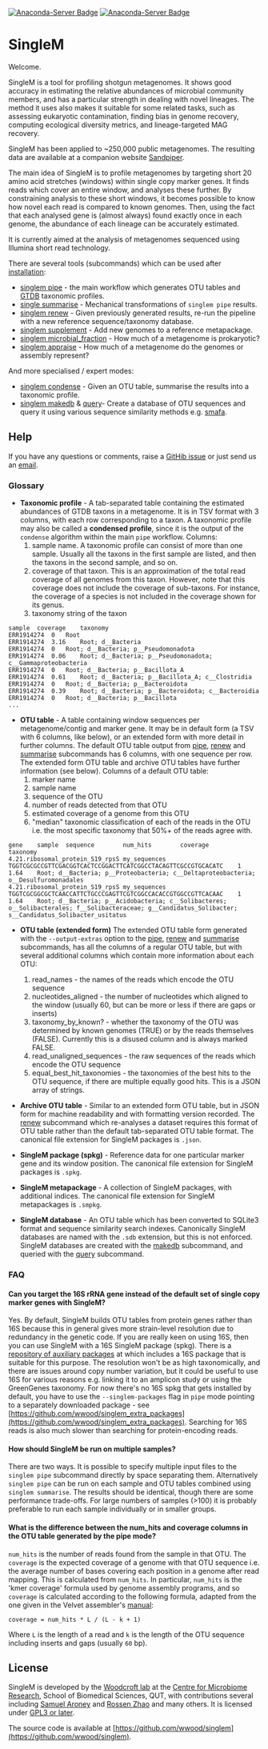 [![Anaconda-Server Badge](https://anaconda.org/bioconda/singlem/badges/version.svg)](https://anaconda.org/bioconda/singlem)
[![Anaconda-Server Badge](https://anaconda.org/bioconda/singlem/badges/downloads.svg)](https://anaconda.org/bioconda/singlem)

# SingleM
Welcome.

SingleM is a tool for profiling shotgun metagenomes. It shows good accuracy in estimating the relative abundances of microbial community members, and has a particular strength in dealing with novel lineages. The method it uses also makes it suitable for some related tasks, such as assessing eukaryotic contamination, finding bias in genome recovery, computing ecological diversity metrics, and lineage-targeted MAG recovery.

SingleM has been applied to ~250,000 public metagenomes. The resulting data are available at a companion website [Sandpiper](https://sandpiper.qut.edu.au).

The main idea of SingleM is to profile metagenomes by targeting short 20 amino acid stretches (windows) within single copy marker genes. It finds reads which cover an entire window, and analyses these further. By constraining analysis to these short windows, it becomes possible to know how novel each read is compared to known genomes. Then, using the fact that each analysed gene is (almost always) found exactly once in each genome, the abundance of each lineage can be accurately estimated.

It is currently aimed at the analysis of metagenomes sequenced using Illumina short read technology.

There are several tools (subcommands) which can be used after [installation](/Installation):

* [singlem pipe](/tools/pipe) - the main workflow which generates OTU tables and [GTDB](https://gtdb.ecogenomic.org/) taxonomic profiles. 
* [single summarise](/tools/summarise) - Mechanical transformations of `singlem pipe` results.
* [singlem renew](/tools/renew) - Given previously generated results, re-run the pipeline with a new reference sequence/taxonomy database.
* [singlem supplement](/tools/supplement) - Add new genomes to a reference metapackage.
* [singlem microbial_fraction](/tools/microbial_fraction) - How much of a metagenome is prokaryotic?
* [singlem appraise](/tools/appraise) - How much of a metagenome do the genomes or assembly represent?

And more specialised / expert modes:

* [singlem condense](/advanced/condense) - Given an OTU table, summarise the results into a taxonomic profile.
* [singlem makedb](/advanced/makedb) & [query](/advanced/query)- Create a database of OTU sequences and query it using various sequence similarity methods e.g. [smafa](https://github.com/wwood/smafa).

## Help
If you have any questions or comments, raise a [GitHib issue](https://github.com/wwood/singlem/issues) or just send us an [email](https://research.qut.edu.au/cmr/team/ben-woodcroft/).

### Glossary

* **Taxonomic profile** - A tab-separated table containing the estimated abundances of GTDB taxons in a metagenome. It is in TSV format with 3 columns, with each row corresponding to a taxon. A taxonomic profile may also be called a **condensed profile**, since it is the output of the `condense` algorithm within the main `pipe` workflow. Columns:
  1. sample name. A taxonomic profile can consist of more than one sample. Usually all the taxons in the first sample are listed, and then the taxons in the second sample, and so on.
  2. coverage of that taxon. This is an approximation of the total read coverage of all genomes from this taxon. However, note that this coverage does not include the coverage of sub-taxons. For instance, the coverage of a species is not included in the coverage shown for its genus.
  3. taxonomy string of the taxon
```
sample	coverage	taxonomy
ERR1914274	0	Root
ERR1914274	3.16	Root; d__Bacteria
ERR1914274	0	Root; d__Bacteria; p__Pseudomonadota
ERR1914274	0.06	Root; d__Bacteria; p__Pseudomonadota; c__Gammaproteobacteria
ERR1914274	0	Root; d__Bacteria; p__Bacillota_A
ERR1914274	0.61	Root; d__Bacteria; p__Bacillota_A; c__Clostridia
ERR1914274	0	Root; d__Bacteria; p__Bacteroidota
ERR1914274	0.39	Root; d__Bacteria; p__Bacteroidota; c__Bacteroidia
ERR1914274	0	Root; d__Bacteria; p__Bacillota
...
```

* **OTU table** - A table containing window sequences per metagenome/contig and marker gene. It may be in default form (a TSV with 6 columns, like below), or an extended form with more detail in further columns. The default OTU table output from [pipe](/tools/pipe), [renew](/tools/renew) and [summarise](/tools/summarise) subcommands has 6 columns, with one sequence per row. The extended form OTU table and archive OTU tables have further information (see below). Columns of a default OTU table:
  1. marker name
  2. sample name
  3. sequence of the OTU
  4. number of reads detected from that OTU
  5. estimated coverage of a genome from this OTU
  6. "median" taxonomic classification of each of the reads in the OTU i.e. the most specific taxonomy that 50%+ of the reads agree with.
```
gene    sample  sequence        num_hits        coverage        taxonomy
4.21.ribosomal_protein_S19_rpsS my_sequences  TGGTCGCGCCGTTCGACGGTCACTCCGGACTTCATCGGCCTACAGTTCGCCGTGCACATC    1       1.64    Root; d__Bacteria; p__Proteobacteria; c__Deltaproteobacteria; o__Desulfuromonadales
4.21.ribosomal_protein_S19_rpsS my_sequences  TGGTCGCGGCGCTCAACCATTCTGCCCGAGTTCGTCGGCCACACCGTGGCCGTTCACAAC    1       1.64    Root; d__Bacteria; p__Acidobacteria; c__Solibacteres; o__Solibacterales; f__Solibacteraceae; g__Candidatus_Solibacter; s__Candidatus_Solibacter_usitatus
```

* **OTU table (extended form)** The extended OTU table form generated with the `--output-extras` option to the [pipe](/tools/pipe), [renew](/tools/renew) and [summarise](/tools/summarise) subcommands, has all the columns of a regular OTU table, but with several additional columns which contain more information about each OTU:
  1. read_names - the names of the reads which encode the OTU sequence
  2. nucleotides_aligned - the number of nucleotides which aligned to the window (usually 60, but can be more or less if there are gaps or inserts)
  3. taxonomy_by_known? - whether the taxonomy of the OTU was determined by known genomes (TRUE) or by the reads themselves (FALSE). Currently this is a disused column and is always marked FALSE.
  4. read_unaligned_sequences - the raw sequences of the reads which encode the OTU sequence
  5. equal_best_hit_taxonomies - the taxonomies of the best hits to the OTU sequence, if there are multiple equally good hits. This is a JSON array of strings.


* **Archive OTU table** - Similar to an extended form OTU table, but in JSON form for machine readability and with formatting version recorded. The [renew](/tools/renew) subcommand which re-analyses a dataset requires this format of OTU table rather than the default tab-separated OTU table format. The canonical file extension for SingleM packages is `.json`.
* **SingleM package (spkg)** - Reference data for one particular marker gene and its window position. The canonical file extension for SingleM packages is `.spkg`.
* **SingleM metapackage** - A collection of SingleM packages, with additional indices. The canonical file extension for SingleM metapackages is `.smpkg`.
* **SingleM database** - An OTU table which has been converted to SQLite3 format and sequence similarity search indexes. Canonically SingleM databases are named with the `.sdb` extension, but this is not enforced. SingleM databases are created with the [makedb](/advanced/makedb) subcommand, and queried with the [query](/advanced/query) subcommand.

### FAQ
#### Can you target the 16S rRNA gene instead of the default set of single copy marker genes with SingleM?
Yes. By default, SingleM builds OTU tables from protein genes rather than 16S because this in general gives more strain-level resolution due to redundancy in the genetic code. If you are really keen on using 16S, then you can use SingleM with a 16S SingleM package (spkg). There is a [repository of auxiliary packages](https://github.com/wwood/singlem_extra_packages) at which includes a 16S package that is suitable for this purpose. The resolution won't be as high taxonomically, and there are issues around copy number variation, but it could be useful to use 16S for various reasons e.g. linking it to an amplicon study or using the GreenGenes taxonomy. For now there's no 16S spkg that gets installed by default, you have to use the `--singlem-packages` flag in `pipe` mode pointing to a separately downloaded package - see [https://github.com/wwood/singlem_extra_packages](https://github.com/wwood/singlem_extra_packages). Searching for 16S reads is also much slower than searching for protein-encoding reads.

#### How should SingleM be run on multiple samples?
There are two ways. It is possible to specify multiple input files to the `singlem pipe` subcommand directly by space separating them. Alternatively `singlem pipe` can be run on each sample and OTU tables combined using `singlem summarise`. The results should be identical, though there are some performance trade-offs. For large numbers of samples (>100) it is probably preferable to run each sample individually or in smaller groups.

#### What is the difference between the num_hits and coverage columns in the OTU table generated by the pipe mode?
`num_hits` is the number of reads found from the sample in that OTU. The
`coverage` is the expected coverage of a genome with that OTU sequence i.e. the
average number of bases covering each position in a genome after read mapping.
This is calculated from `num_hits`. In particular, `num_hits` is the 'kmer
coverage' formula used by genome assembly programs, and so `coverage` is
calculated according to the following formula, adapted from the one given in
the Velvet assembler's
[manual](https://raw.githubusercontent.com/dzerbino/velvet/master/Manual.pdf):

```
coverage = num_hits * L / (L - k + 1)
```

Where `L` is the length of a read and `k` is the length of the OTU sequence including inserts and gaps (usually `60` bp).


## License
SingleM is developed by the [Woodcroft lab](https://research.qut.edu.au/cmr/team/ben-woodcroft/) at the [Centre for Microbiome Research](https://research.qut.edu.au/cmr), School of Biomedical Sciences, QUT, with contributions several including [Samuel Aroney](https://github.com/AroneyS) and [Rossen Zhao](https://github.com/rzhao-2) and many others. It is licensed under [GPL3 or later](https://gnu.org/licenses/gpl.html).

The source code is available at [https://github.com/wwood/singlem](https://github.com/wwood/singlem).
